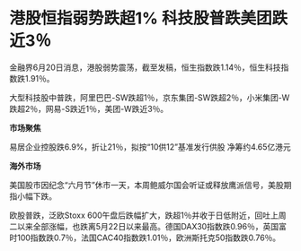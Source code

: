 

# 港股恒指弱势跌超1% 科技股普跌美团跌近3％

金融界6月20日消息，港股弱势震荡，截至发稿，恒生指数跌1.14％，恒生科技指数跌1.91％。

大型科技股中普跌，阿里巴巴-SW跌超1％，京东集团-SW跌超2％，小米集团-W跌超2％，网易-S跌近1％，美团-W跌近3％。

**市场聚焦**

易居企业控股跌6.9%，折让21％，拟按“10供12”基准发行供股 净筹约4.65亿港元

**海外市场**

美国股市因纪念“六月节”休市一天，本周鲍威尔国会听证或释放鹰派信号，美股期指小幅下跌。

欧股普跌，泛欧Stoxx
600午盘后跌幅扩大，跌超1％并收于日低附近，回吐上周二以来全部涨幅，也跌离5月22日以来最高。德国DAX30指数跌0.96％，英国富时100指数跌0.7％，法国CAC40指数跌1.01％，欧洲斯托克50指数跌0.76％。


